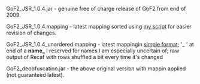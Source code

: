 GoF2_JSR_1.0.4.jar - genuine free of charge release of GoF2 from end of 2009.

GoF2_JSR_1.0.4.mapping - latest mapping sorted using [my script](/extras/sorter) for easier revision of changes.

GoF2_JSR_1.0.4_unordered.mapping - latest mappingin [simple format](/extras/simple-mapping/simple.md); '_ ' at end of a **name_** I reserved for names I am especially uncertain of; raw output of Recaf with rows shuffled a bit every time it's changed

GoF2_deobfuscation.jar - the above original version with mappin applied (not guaranteed latest).